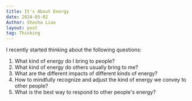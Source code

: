 ```yaml
---
title: It's About Energy
date: 2024-05-02
Author: Shasha Liao
layout: post
tag: Thinking
---
```


I recently started thinking about the following questions:

1. What kind of energy do I bring to people?
2. What kind of energy do others usually bring to me?
3. What are the different impacts of different kinds of energy?
4. How to mindfully recognize and adjust the kind of energy we convey to other people?
5. What is the best way to respond to other people's energy?

<!-- The fun thing is that I am not often aware of the situation or try to change the situation. Instead, I usually just follow the flow and respond to situations very naturally.  -->
